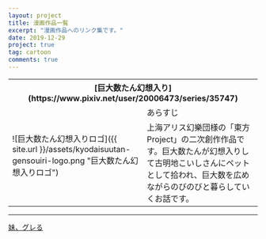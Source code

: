 ```yaml
---
layout: project
title: 漫画作品一覧
excerpt: "漫画作品へのリンク集です。"
date: 2019-12-29
project: true
tag: cartoon
comments: true
---
```


<table>
  <tr>
    <th colspan="2">
      [巨大数たん幻想入り](https://www.pixiv.net/user/20006473/series/35747)
    </th>
  </tr>
  <tr>
    <td rowspan="2">
      ![巨大数たん幻想入りロゴ]({{ site.url }}/assets/kyodaisuutan-gensouiri-logo.png "巨大数たん幻想入りロゴ")
    </td>
    <td>
      あらすじ
    </td>
  </tr>
  <tr>
    <td>
      上海アリス幻樂団様の「東方Project」の二次創作作品です。巨大数たんが幻想入りして古明地こいしさんにペットとして拾われ、巨大数を広めながらのびのびと暮らしていくお話です。
    </td>
  </tr>
</table>

***

[妹、グレる](https://www.pixiv.net/user/20006473/series/8073)
